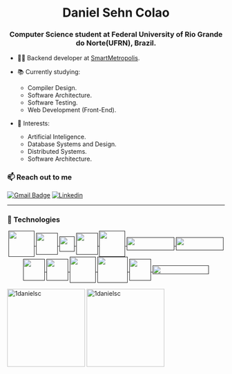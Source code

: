 <h1 align="center">Daniel Sehn Colao</h1>
<h3 align="center"> Computer Science student at Federal University of Rio Grande do Norte(UFRN), Brazil.</h3>

- 👨‍💻 Backend developer at [SmartMetropolis](https://smartmetropolis.imd.ufrn.br/?lang=pt#/pt).
- 📚 Currently studying: 
  - Compiler Design.
  - Software Architecture.
  - Software Testing.
  - Web Development (Front-End).
    
- :memo: Interests:
  - Artificial Inteligence.
  - Database Systems and Design.
  - Distributed Systems.
  - Software Architecture.
  
<h3>📫 Reach out to me</h3>

[![Gmail Badge](https://img.shields.io/badge/-danielscolao@gmail.com-c14438?style=flat-square&logo=Gmail&logoColor=white&link=mailto:danielscolao@gmail.com)](mailto:danielscolao@gmail.com)
[![Linkedin](https://img.shields.io/badge/-LinkedIn-blue?style=flat&logo=Linkedin&logoColor=white&link=https://www.linkedin.com/in/daniel-sehn-colao/)](https://www.linkedin.com/in/daniel-sehn-colao/)

---
<h3>📜 Technologies </h3>

<p align="center">
  <a href=""> <!-- https://skillicons.dev -->
    <img align="center" height="60" width="60" src="https://user-images.githubusercontent.com/25181517/117201156-9a724800-adec-11eb-9a9d-3cd0f67da4bc.png" />
    <img align="center" height="50" width="50" src="https://user-images.githubusercontent.com/25181517/192106073-90fffafe-3562-4ff9-a37e-c77a2da0ff58.png" />
    <img align="center" height="35" width="35" src="https://user-images.githubusercontent.com/25181517/183423507-c056a6f9-1ba8-4312-a350-19bcbc5a8697.png" />
    <img align="center" height="50" width="50" src="https://user-images.githubusercontent.com/25181517/192158954-f88b5814-d510-4564-b285-dff7d6400dad.png" />
    <img align="center" height="60" width="60" src="https://user-images.githubusercontent.com/25181517/117201470-f6d56780-adec-11eb-8f7c-e70e376cfd07.png" />
    <img align="center" height="30" width="110" src="https://img.shields.io/badge/numpy-%23013243.svg?style=flat-square&logo=numpy&logoColor=white" />
    <img align="center" height="30" width="110" src="https://img.shields.io/badge/pandas-%23150458.svg?style=flat-square&logo=pandas&logoColor=white" />
    <img align="center" height="50" width="50" src="https://user-images.githubusercontent.com/25181517/182884894-d3fa6ee0-f2b4-4960-9961-64740f533f2a.png" />
    <img align="center" height="50" width="50" src="https://wiki.postgresql.org/images/a/a4/PostgreSQL_logo.3colors.svg" />
    <img align="center" height="60" width="60" src="https://user-images.githubusercontent.com/25181517/182884177-d48a8579-2cd0-447a-b9a6-ffc7cb02560e.png" />
    <img align="center" height="60" width="70" src="https://user-images.githubusercontent.com/25181517/117207330-263ba280-adf4-11eb-9b97-0ac5b40bc3be.png" />
    <img align="center" height="50" width="50" src="https://user-images.githubusercontent.com/25181517/192108372-f71d70ac-7ae6-4c0d-8395-51d8870c2ef0.png" />
    <img align="center" height="20" width="130" src="https://upload.wikimedia.org/wikipedia/commons/7/71/RabbitMQ_logo.svg" />
  </a>
</p>




<div>
  <img height="180em" src="https://github-readme-stats.vercel.app/api?username=1danielsc&show_icons=true&theme=dark&title_color=19f9d8&text_color=ffffff&bg_color=002b36&locale=en" alt="1danielsc" />
  
  <img height="180em" src="https://github-readme-stats.vercel.app/api/top-langs?username=1danielsc&show_icons=true&title_color=19f9d8&text_color=ffffff&bg_color=002b36&locale=en&layout=compact" alt="1danielsc" />
</div>



<!-- 
<h3>⚙️ Softwares I'm Familiar with</h3>

<div style="display: inline_block">
  
  <img align="center" height="30" width="40" src="https://cdn.jsdelivr.net/gh/devicons/devicon/icons/photoshop/photoshop-line.svg" />
  <img align="center" height="30" width="40" src="https://cdn.jsdelivr.net/gh/devicons/devicon/icons/premierepro/premierepro-original.svg" />
  <img align="center" height="30" width="40" src="https://upload.wikimedia.org/wikipedia/commons/b/b6/Adobe_Photoshop_Lightroom_CC_logo.svg" />
  
</div>

---  -->


